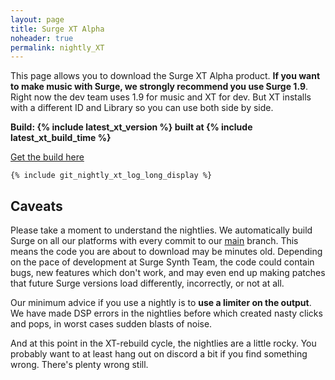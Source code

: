 ```yaml
---
layout: page
title: Surge XT Alpha
noheader: true
permalink: nightly_XT
---
```


This page allows you to download the Surge XT Alpha product. **If you want to make music
with Surge, we strongly recommend you use Surge 1.9**. Right now the dev team uses 1.9 for music
and XT for dev. But XT installs with a different ID and Library so you can use both side by side.

<b>Build: {% include latest_xt_version %} built at {% include latest_xt_build_time %}</b>

<a href="https://github.com/surge-synthesizer/releases-xt/releases/tag/Nightly">Get the build here</a>

```
{% include git_nightly_xt_log_long_display %}
```


## Caveats

Please take a moment to understand the nightlies. We automatically build Surge on all our 
platforms with every commit to our <a href="https://github.com/surge-synthesizer/surge">main</a> branch. This means
the code you are about to download may be minutes old. Depending on the pace of development at Surge Synth Team,
the code could contain bugs, new features which don't work, and may even end up making patches that
future Surge versions load differently, incorrectly, or not at all.

Our minimum advice if you use a nightly is to <b>use a limiter on the output</b>. We have made DSP errors in the nightlies before
which created nasty clicks and pops, in worst cases sudden blasts of noise.

And at this point in the XT-rebuild cycle, the nightlies are a little rocky. You probably want to 
at least hang out on discord a bit if you find something wrong. There's plenty wrong still.

<!--
But despite the above warning, we work really hard to have the nightlies be great. Most of Surge Synth Team runs the nightly in their
music-making environment, and the software is generally stable and robust. Also, using the nightly, finding a bug, and letting us
know is how bugs get fixed. For more on that, learn how to <a href="/feedback">contact us with questions and comments.</a>
-->

<!-- We keep the nightly changelog up to date by hand. It can lag the actual nightly by days or weeks, but is available
<a href="/nightlychangelog">here.</a> -->

